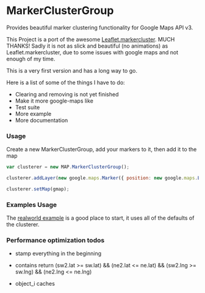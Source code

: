 MarkerClusterGroup
=====================

Provides beautiful marker clustering functionality for Google Maps API v3.

This Project is a port of the awesome [Leaflet.markercluster](https://github.com/Leaflet/Leaflet.markercluster). MUCH THANKS!
Sadly it is not as slick and beautiful (no animations) as Leaflet.markercluster, due to some issues with google maps and not enough of my time.

This is a very first version and has a long way to go.

Here is a list of some of the things I have to do:
* Clearing and removing is not yet finished
* Make it more google-maps like
* Test suite
* More example
* More documentation


### Usage
Create a new MarkerClusterGroup, add your markers to it, then add it to the map

```javascript
var clusterer = new MAP.MarkerClusterGroup();

clusterer.addLayer(new google.maps.Marker({ position: new google.maps.LatLng(42.7,23.36) });

clusterer.setMap(gmap);
```

### Examples Usage

The [realworld example](http://avalith.github.io/MarkerClusterGroup/examples/marker-clustering-realworld.388.html) is a good place to start, it uses all of the defaults of the clusterer.


### Performance optimization todos

* stamp everything in the beginning

* contains return (sw2.lat >= sw.lat) && (ne2.lat <= ne.lat) && (sw2.lng >= sw.lng) && (ne2.lng <= ne.lng)

* object_i caches
